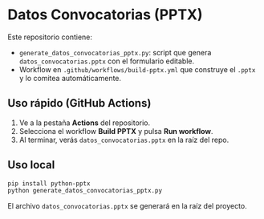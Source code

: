 # Datos Convocatorias (PPTX)

Este repositorio contiene:
- `generate_datos_convocatorias_pptx.py`: script que genera `datos_convocatorias.pptx` con el formulario editable.
- Workflow en `.github/workflows/build-pptx.yml` que construye el `.pptx` y lo comitea automáticamente.

## Uso rápido (GitHub Actions)
1. Ve a la pestaña **Actions** del repositorio.
2. Selecciona el workflow **Build PPTX** y pulsa **Run workflow**.
3. Al terminar, verás `datos_convocatorias.pptx` en la raíz del repo.

## Uso local
```bash
pip install python-pptx
python generate_datos_convocatorias_pptx.py
```
El archivo `datos_convocatorias.pptx` se generará en la raíz del proyecto.